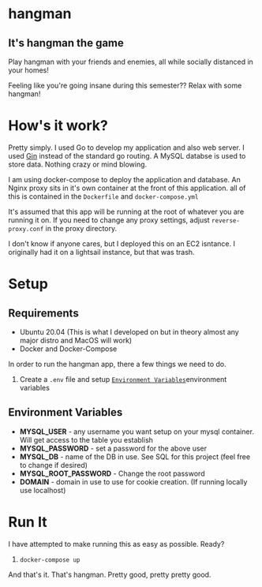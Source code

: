 # hangman

## It's hangman the game

Play hangman with your friends and enemies, all while socially distanced in your homes!

Feeling like you're going insane during this semester?? Relax with some hangman!

# How's it work?

Pretty simply.
I used Go to develop my application and also web server. I used [Gin](https://github.com/gin-gonic/gin) instead of the standard go routing. 
A MySQL databse is used to store data. Nothing crazy or mind blowing.

I am using docker-compose to deploy the application and database. An Nginx proxy sits in it's own container at the front of this application. all of this is contained in the `Dockerfile` and `docker-compose.yml`

It's assumed that this app will be running at the root of whatever you are running it on. If you need to change any proxy settings, adjust `reverse-proxy.conf` in the proxy directory. 

I don't know if anyone cares, but I deployed this on an EC2 isntance. I originally had it on a lightsail instance, but that was trash. 

# Setup

## Requirements
- Ubuntu 20.04 (This is what I developed on but in theory almost any major distro and MacOS will work)
- Docker and Docker-Compose

In order to run the hangman app, there a few things we need to do.
1. Create a `.env` file and setup [`Environment Variables`](#environment-variables)environment variables

## Environment Variables 
- **MYSQL_USER** - any username you want setup on your mysql container. Will get access  to the table you establish
- **MYSQL_PASSWORD** - set a password for the above user
- **MYSQL_DB** - name of the DB in use. See SQL for this project (feel free to change if desired)
- **MYSQL_ROOT_PASSWORD** - Change the root password
- **DOMAIN** - domain in use to use for cookie creation. (If running locally use localhost)

# Run It

I have attempted to make running this as easy as possible. Ready?
1. `docker-compose up`

And that's it. That's hangman. Pretty good, pretty pretty good. 
